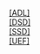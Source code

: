 [[ADL]]([ADL]/index.html)<br>
[[DSD]]([DSD]/index.html)<br>
[[SSD]]([SSD]/index.html)<br>
[[UEF]]([UEF]/index.html)<br>
